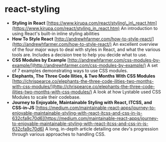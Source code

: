 # react-styling

* **Styling in React** [https://www.kirupa.com/react/styling\_in\_react.htm](https://www.kirupa.com/react/styling_in_react.htm) An introduction to using React's built-in inline styling abilities
* **How To Style React** [http://andrewhfarmer.com/how-to-style-react/](http://andrewhfarmer.com/how-to-style-react/) An excellent overview of the four major ways to deal with styles in React, and what the various tools are. Includes a decision tree to help you decide what to use.
* **CSS Modules by Example** [http://andrewhfarmer.com/css-modules-by-example/](http://andrewhfarmer.com/css-modules-by-example/) A set of 7 examples demonstrating ways to use CSS modules.
* **Elephants, The Three Code Ilities, & Two Months With CSS Modules** [http://chrispearce.co/elephants-the-three-code-ilities-two-months-with-css-modules/](http://chrispearce.co/elephants-the-three-code-ilities-two-months-with-css-modules/) A look at how Lystable used CSS Modules to scale their codebase.
* **Journey to Enjoyable, Maintainable Styling with React, ITCSS, and CSS-in-JS** [https://medium.com/maintainable-react-apps/journey-to-enjoyable-maintainable-styling-with-react-itcss-and-css-in-js-632cfa9c70d6](https://medium.com/maintainable-react-apps/journey-to-enjoyable-maintainable-styling-with-react-itcss-and-css-in-js-632cfa9c70d6) A long, in-depth article detailing one dev's progression through various approaches to handling CSS.

